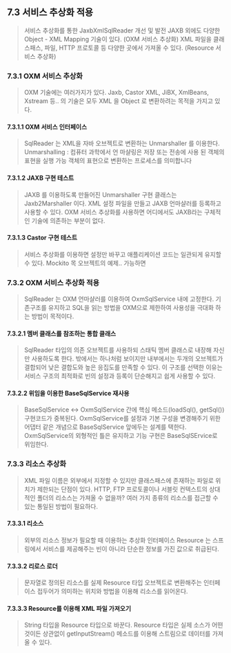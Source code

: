 ## 7.3 서비스 추상화 적용
> 서비스 추상화를 통한 JaxbXmlSqlReader 개선 및 발전 
> JAXB 외에도 다양한 Object - XML Mapping 기술이 있다. (OXM 서비스 추상화) 
> XML 파일을 클래스패스, 파일, HTTP 프로토콜 등 다양한 곳에서 가져올 수 있다. (Resource 서비스 추상화)   

### 7.3.1 OXM 서비스 추상화
> OXM 기술에는 여러가지가 있다.
> Jaxb, Castor XML, JiBX, XmlBeans, Xstream 등.. 의 기술은 모두 XML 을 Object 로 변환하려는 목적을 가지고 있다. 
#### 7.3.1.1 OXM 서비스 인터페이스
> SqlReader 는 XML을 자바 오브젝트로 변환하는 Unmarshaller 를 이용한다. 
> Unmarshalling : 컴퓨터 과학에서 언 마샬링은 저장 또는 전송에 사용 된 객체의 표현을 실행 가능 객체의 표현으로 변환하는 프로세스를 의미합니다

#### 7.3.1.2 JAXB 구현 테스트
> JAXB 를 이용하도록 만들어진 Unmarshaller 구현 클래스는 Jaxb2Marshaller 이다.
> XML 설정 파일을 만들고 JAXB 언마샬러를 등록하고 사용할 수 있다.
> OXM 서비스 추상화를 사용하면 어디에서도 JAXB라는 구체적인 기술에 의존하는 부분이 없다.

#### 7.3.1.3 Castor 구현 테스트
> 서비스 추상화를 이용하면 설정만 바꾸고 애플리케이션 코드는 일관되게 유지할 수 있다.
> Mockito 목 오브젝트의 예제.. 가능하면

### 7.3.2 OXM 서비스 추상화 적용
> SqlReader 는 OXM 언마샬러를 이용하여 OxmSqlService 내에 고정한다.
> 기존구조를 유지하고 SQL을 읽는 방법을 OXM으로 제한하여 사용성을 극대화 하는 방법이 목적이다. 

#### 7.3.2.1 멤버 클래스를 참조하는 통합 클래스
> SqlReader 타입의 의존 오브젝트를 사용하되 스태틱 멤버 클래스로 내장해 자신만 사용하도록 한다.
> 밖에서는 하나처럼 보이지만 내부에서는 두개의 오브젝트가 결합되어 낮은 결합도와 높은 응집도를 만족할 수 있다.
> 이 구조를 선택한 이유는 서비스 구조의 최적화로 빈의 설정과 등록이 단순해지고 쉽게 사용할 수 있다.

#### 7.3.2.2 위임을 이용한 BaseSqlService 재사용
> BaseSqlService <-> OxmSqlService 간에 핵심 메소드(loadSql(), getSql()) 구현코드가 중복된다.
> OxmSqlService를 설정과 기본 구성을 변경해주기 위한 어댑터 같은 개념으로 BaseSqlService 앞에두는 설계를 택한다.
> OxmSqlService의 외형적인 틀은 유지하고 기능 구현은 BaseSqlSErvice로 위임한다. 

### 7.3.3 리소스 추상화
> XML 파일 이름은 외부에서 지정할 수 있지만 클래스패스에 존재하는 파일로 위치가 제한되는 단점이 있다.
> HTTP, FTP 프로토콜이나 서블릿 컨텍스트의 상대적인 폴더의 리소스는 가져올 수 없을까?
> 여러 가지 종류의 리소스를 접근할 수 있는 통일된 방법이 필요하다. 

#### 7.3.3.1 리소스
> 외부의 리소스 정보가 필요할 때 이용하는 추상화 인터페이스
> Resource 는 스프링에서 서비스를 제공해주는 빈이 아니라 단순한 정보를 가진 값으로 취급된다. 

#### 7.3.3.2 리로스 로더
> 문자열로 정의된 리소스를 실제 Resource 타입 오브젝트로 변환해주는 인터페이스
> 접두어가 의미하는 위치와 방법을 이용해 리소스를 읽어온다.

#### 7.3.3.3 Resource를 이용해 XML 파일 가져오기
> String 타입을 Resource 타입으로 바꾼다.
> Resource 타입은 실제 소스가 어떤 것이든 상관없이 getInputStream() 메소드를 이용해 스트림으로 데이터를 가져올 수 있다.
